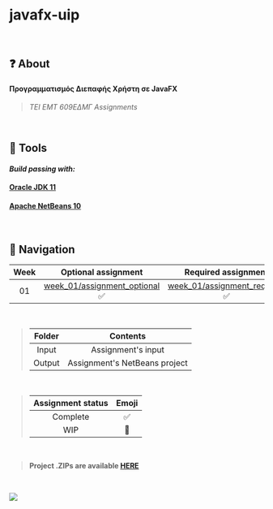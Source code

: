 # javafx-uip

<br>

## ❓ About

#### Προγραμματισμός Διεπαφής Χρήστη σε JavaFX

> *TEI EMT 609ΕΔΜΓ Assignments*

<br>

## 🔨 Tools

#### *Build passing with:*

#### [Oracle JDK 11](https://www.oracle.com/technetwork/java/javase/downloads/jdk11-downloads-5066655.html)

#### [Apache NetBeans 10](https://netbeans.apache.org/)

<br>

## 🤔 Navigation

| Week | Optional assignment | Required assignment |
| :---: | :---: | :---: |
| 01 | [week_01/assignment_optional](week_01/assignment_optional) ✅ | [week_01/assignment_required](week_01/assignment_required) ✅ |

<br>

> | Folder | Contents |
> | :---: | :---: |
> | Input | Assignment's input |
> | Output | Assignment's NetBeans project |

<br>

> | Assignment status | Emoji |
> | :---: | :---: |
> | Complete | ✅ |
> | WIP | 🚧 |

<br>

> **Project .ZIPs are available [HERE](releases)**

<br>

[![](https://user-images.githubusercontent.com/19753490/53438982-b8241580-3a09-11e9-84d7-62e75fe34fca.gif)](https://www.kopimi.com/kopimi)
